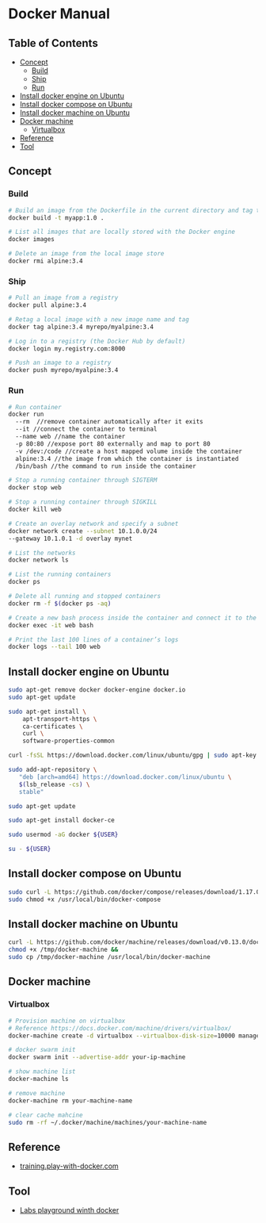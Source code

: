 # Docker Manual

## Table of Contents

* [Concept](#concept)
  * [Build](#build)
  * [Ship](#build)
  * [Run](#build)
* [Install docker engine on Ubuntu](#install-docker-engine-on-ubuntu)
* [Install docker compose on Ubuntu](#install-docker-compose-on-ubuntu)
* [Install docker machine on Ubuntu](#install-docker-machine-on-ubuntu)
* [Docker machine](#docker-machine)
  * [Virtualbox](#vitualbox)
* [Reference](#reference)
* [Tool](#tool)

## Concept

### Build

```bash
# Build an image from the Dockerfile in the current directory and tag the image
docker build -t myapp:1.0 .

# List all images that are locally stored with the Docker engine
docker images

# Delete an image from the local image store
docker rmi alpine:3.4
```

### Ship

```bash
# Pull an image from a registry
docker pull alpine:3.4

# Retag a local image with a new image name and tag
docker tag alpine:3.4 myrepo/myalpine:3.4

# Log in to a registry (the Docker Hub by default)
docker login my.registry.com:8000

# Push an image to a registry
docker push myrepo/myalpine:3.4
```

### Run

```bash
# Run container
docker run
  --rm  //remove container automatically after it exits
  --it //connect the container to terminal
  --name web //name the container
  -p 80:80 //expose port 80 externally and map to port 80
  -v /dev:/code //create a host mapped volume inside the container
  alpine:3.4 //the image from which the container is instantiated
  /bin/bash //the command to run inside the container

# Stop a running container through SIGTERM
docker stop web

# Stop a running container through SIGKILL
docker kill web

# Create an overlay network and specify a subnet
docker network create --subnet 10.1.0.0/24
--gateway 10.1.0.1 -d overlay mynet

# List the networks
docker network ls

# List the running containers
docker ps

# Delete all running and stopped containers
docker rm -f $(docker ps -aq)

# Create a new bash process inside the container and connect it to the terminal
docker exec -it web bash

# Print the last 100 lines of a container’s logs
docker logs --tail 100 web
```

## Install docker engine on Ubuntu

```bash
sudo apt-get remove docker docker-engine docker.io
sudo apt-get update

sudo apt-get install \
    apt-transport-https \
    ca-certificates \
    curl \
    software-properties-common

curl -fsSL https://download.docker.com/linux/ubuntu/gpg | sudo apt-key add -

sudo add-apt-repository \
   "deb [arch=amd64] https://download.docker.com/linux/ubuntu \
   $(lsb_release -cs) \
   stable"

sudo apt-get update

sudo apt-get install docker-ce

sudo usermod -aG docker ${USER}

su - ${USER}
```

## Install docker compose on Ubuntu

```bash
sudo curl -L https://github.com/docker/compose/releases/download/1.17.0/docker-compose-`uname -s`-`uname -m` -o /usr/local/bin/docker-compose
sudo chmod +x /usr/local/bin/docker-compose
```

## Install docker machine on Ubuntu

```bash
curl -L https://github.com/docker/machine/releases/download/v0.13.0/docker-machine-`uname -s`-`uname -m` >/tmp/docker-machine &&
chmod +x /tmp/docker-machine &&
sudo cp /tmp/docker-machine /usr/local/bin/docker-machine
```

## Docker machine

### Virtualbox

```bash
# Provision machine on virtualbox
# Reference https://docs.docker.com/machine/drivers/virtualbox/
docker-machine create -d virtualbox --virtualbox-disk-size=10000 manager

# docker swarm init
docker swarm init --advertise-addr your-ip-machine

# show machine list
docker-machine ls

# remove machine
docker-machine rm your-machine-name

# clear cache mahcine
sudo rm -rf ~/.docker/machine/machines/your-machine-name
```

## Reference

* [training.play-with-docker.com](http://training.play-with-docker.com/alacart/)

## Tool

* [Labs playground winth docker](http://labs.play-with-docker.com/)
